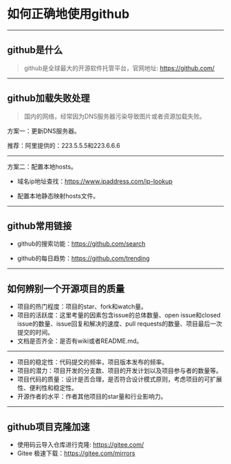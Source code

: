 # 如何正确地使用github

---

## github是什么

> github是全球最大的开源软件托管平台，官网地址: https://github.com/

---

## github加载失败处理

> 国内的网络，经常因为DNS服务器污染导致图片或者资源加载失败。

方案一：更新DNS服务器。

推荐：阿里提供的：223.5.5.5和223.6.6.6

---

方案二：配置本地hosts。

* 域名ip地址查找：https://www.ipaddress.com/ip-lookup

* 配置本地静态映射hosts文件。

---

## github常用链接

* github的搜索功能：https://github.com/search

* github的每日趋势：https://github.com/trending

---

## 如何辨别一个开源项目的质量

* 项目的热门程度：项目的star、fork和watch量。
* 项目的活跃度：这里考量的因素包含issue的总体数量、open issue和closed issue的数量、issue回复和解决的速度、pull requests的数量、项目最后一次提交的时间。
* 文档是否齐全：是否有wiki或者README.md。

---

* 项目的稳定性：代码提交的频率，项目版本发布的频率。
* 项目的潜力：项目开发的分支数、项目的开发计划以及项目参与者的数量等。
* 项目代码的质量：设计是否合理，是否符合设计模式原则，考虑项目的可扩展性、便利性和稳定性。
* 开源作者的水平：作者其他项目的star量和行业影响力。

---

## github项目克隆加速

* 使用码云导入仓库进行克隆: https://gitee.com/
* Gitee 极速下载：https://gitee.com/mirrors

